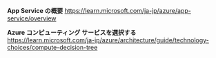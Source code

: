 **App Service の概要**
https://learn.microsoft.com/ja-jp/azure/app-service/overview

**Azure コンピューティング サービスを選択する**
https://learn.microsoft.com/ja-jp/azure/architecture/guide/technology-choices/compute-decision-tree

